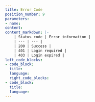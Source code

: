 ```yaml
---
title: Error Code
position_number: 9
parameters:
- name:
content:
content_markdown: |-
    | Status code | Error information |
    | --- | --- |
    | 200 | Success |
    | 401 | Login required |
    | 403 | Login expired |
left_code_blocks:
- code_block:
  title:
  language:
  right_code_blocks:
- code_block:
  title:
  language:
---
```



